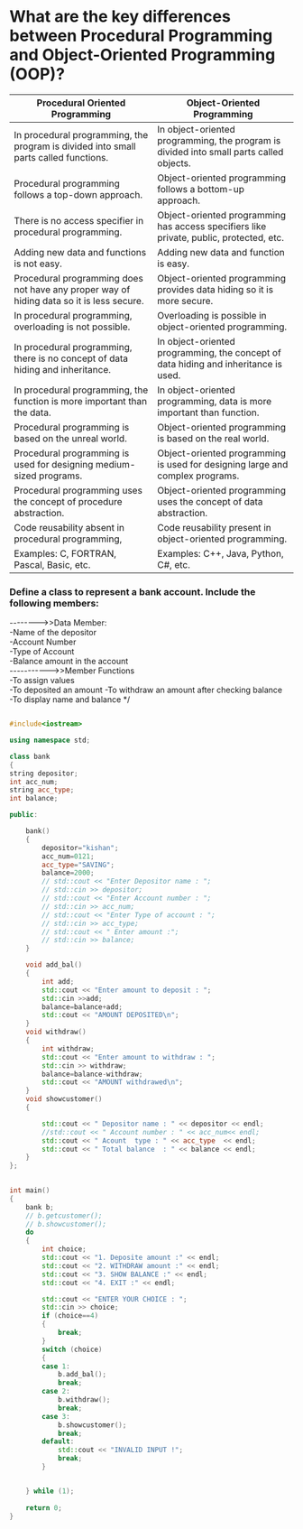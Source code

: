 # What are the key differences between Procedural Programming and Object-Oriented Programming (OOP)? 

|Procedural Oriented Programming|	Object-Oriented Programming|
|---|---|
|In procedural programming, the program is divided into small parts called functions.	|In object-oriented programming, the program is divided into small parts called objects.
|Procedural programming follows a top-down approach.	|Object-oriented programming follows a bottom-up approach.
|There is no access specifier in procedural programming.	|Object-oriented programming has access specifiers like private, public, protected, etc.
|Adding new data and functions is not easy.	|Adding new data and function is easy.
|Procedural programming does not have any proper way of hiding data so it is less secure.	|Object-oriented programming provides data hiding so it is more secure.
|In procedural programming, overloading is not possible.	|Overloading is possible in object-oriented programming.
|In procedural programming, there is no concept of data hiding and inheritance.	|In object-oriented programming, the concept of data hiding and inheritance is used.
|In procedural programming, the function is more important than the data.	|In object-oriented programming, data is more important than function.
|Procedural programming is based on the unreal world.	|Object-oriented programming is based on the real world.
|Procedural programming is used for designing medium-sized programs.	|Object-oriented programming is used for designing large and complex programs.
|Procedural programming uses the concept of procedure abstraction.	|Object-oriented programming uses the concept of data abstraction.
|Code reusability absent in procedural programming,	|Code reusability present in object-oriented programming.
|Examples: C, FORTRAN, Pascal, Basic, etc.	|Examples: C++, Java, Python, C#, etc.


 ### Define a class to represent a bank account. Include the following members:  
-------->>Data Member:  
-Name of the depositor  
-Account Number  
-Type of Account  
-Balance amount in the account  
----------->>Member Functions  
-To assign values  
-To deposited an amount 
-To withdraw an amount after checking balance  
-To display name and balance  */

```cpp

#include<iostream>

using namespace std;

class bank
{
string depositor;
int acc_num;
string acc_type;
int balance;

public:

	bank() 
	{
        depositor="kishan";
        acc_num=0121;
        acc_type="SAVING";
        balance=2000;
		// std::cout << "Enter Depositor name : "; 
		// std::cin >> depositor;
		// std::cout << "Enter Account number : "; 
		// std::cin >> acc_num;
        // std::cout << "Enter Type of account : ";
        // std::cin >> acc_type;
        // std::cout << " Enter amount :";
        // std::cin >> balance;
	}

    void add_bal()
    {
        int add;
        std::cout << "Enter amount to deposit : ";
        std::cin >>add;
        balance=balance+add;
        std::cout << "AMOUNT DEPOSITED\n";
    }
    void withdraw()
    {
        int withdraw;
        std::cout << "Enter amount to withdraw : ";
        std::cin >> withdraw;
        balance=balance-withdraw;
        std::cout << "AMOUNT withdrawed\n";
    }
    void showcustomer()
    {

        std::cout << " Depositor name : " << depositor << endl;
        //std::cout << " Account number : " << acc_num<< endl;
        std::cout << " Acount  type : " << acc_type  << endl;
        std::cout << " Total balance  : " << balance << endl;
    }
};
	

int main() 
{
	bank b;
    // b.getcustomer();
    // b.showcustomer();
    do
    {
        int choice;
        std::cout << "1. Deposite amount :" << endl;
        std::cout << "2. WITHDRAW amount :" << endl;
        std::cout << "3. SHOW BALANCE :" << endl;
        std::cout << "4. EXIT :" << endl;

        std::cout << "ENTER YOUR CHOICE : ";
        std::cin >> choice;
        if (choice==4)
        {
            break;
        }
        switch (choice)
        {
        case 1:
            b.add_bal();
            break;
        case 2:
            b.withdraw();
            break;
        case 3:
            b.showcustomer();
            break;
        default:
            std::cout << "INVALID INPUT !";
            break;
        }


    } while (1);
    
	return 0;
}
```